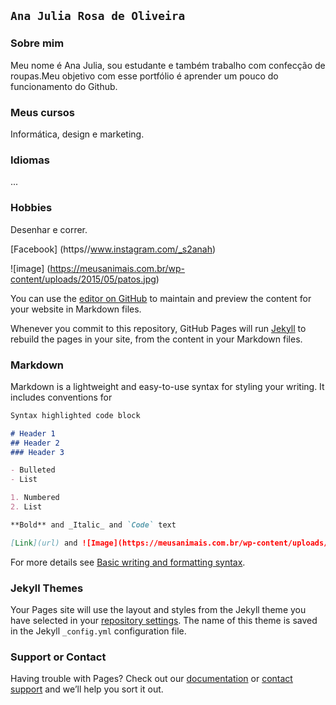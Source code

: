 ## `Ana Julia Rosa de Oliveira`

### Sobre mim
Meu nome é Ana Julia, sou estudante e também trabalho com confecção de roupas.Meu objetivo com esse portfólio é aprender um pouco do funcionamento do Github.

### Meus cursos
Informática, design e marketing.

### Idiomas
...

### Hobbies 
Desenhar e correr.

[Facebook] (https//www.instagram.com/_s2anah)

![image] (https://meusanimais.com.br/wp-content/uploads/2015/05/patos.jpg)

You can use the [editor on GitHub](https://github.com/anajuliarosa/Portfolio/edit/main/README.md) to maintain and preview the content for your website in Markdown files.

Whenever you commit to this repository, GitHub Pages will run [Jekyll](https://jekyllrb.com/) to rebuild the pages in your site, from the content in your Markdown files.

### Markdown

Markdown is a lightweight and easy-to-use syntax for styling your writing. It includes conventions for

```markdown
Syntax highlighted code block

# Header 1
## Header 2
### Header 3

- Bulleted
- List

1. Numbered
2. List

**Bold** and _Italic_ and `Code` text

[Link](url) and ![Image](https://meusanimais.com.br/wp-content/uploads/2015/05/patos.jpg)
```

For more details see [Basic writing and formatting syntax](https://docs.github.com/en/github/writing-on-github/getting-started-with-writing-and-formatting-on-github/basic-writing-and-formatting-syntax).

### Jekyll Themes

Your Pages site will use the layout and styles from the Jekyll theme you have selected in your [repository settings](https://github.com/anajuliarosa/Portfolio/settings/pages). The name of this theme is saved in the Jekyll `_config.yml` configuration file.

### Support or Contact

Having trouble with Pages? Check out our [documentation](https://docs.github.com/categories/github-pages-basics/) or [contact support](https://support.github.com/contact) and we’ll help you sort it out.
